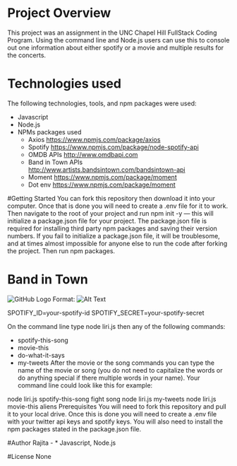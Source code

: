 # Project Overview

This project was an assignment in the UNC Chapel Hill FullStack Coding Program. Using the command line and Node.js users can use this to console out one information about either spotify or a movie and multiple results for the concerts.

# Technologies used

The following technologies, tools, and npm packages were used:

- Javascript
- Node.js
- NPMs packages used
  - Axios https://www.npmjs.com/package/axios
  - Spotify https://www.npmjs.com/package/node-spotify-api
  - OMDB APIs http://www.omdbapi.com
  - Band in Town APIs http://www.artists.bandsintown.com/bandsintown-api
  - Moment https://www.npmjs.com/package/moment
  - Dot env https://www.npmjs.com/package/moment

#Getting Started
You can fork this repository then download it into your computer. Once that is done you will need to create a .env file for it to work. Then navigate to the root of your project and run npm init -y — this will initialize a package.json file for your project. The package.json file is required for installing third party npm packages and saving their version numbers. If you fail to initialize a package.json file, it will be troublesome, and at times almost impossible for anyone else to run the code after forking the project. Then run npm packages.

# Band in Town

![GitHub Logo](/images/concert-this.gif)
Format: ![Alt Text](url)

SPOTIFY_ID=your-spotify-id
SPOTIFY_SECRET=your-spotify-secret

On the command line type node liri.js then any of the following commands:

- spotify-this-song
- movie-this
- do-what-it-says
- my-tweets
  After the movie or the song commands you can type the name of the movie or song (you do not need to capitalize the words or do anything special if there multiple words in your name). Your command line could look like this for example:

node liri.js spotify-this-song fight song
node liri.js my-tweets
node liri.js movie-this aliens
Prerequisites
You will need to fork this repository and pull it to your local drive. Once this is done you will need to create a .env file with your twitter api keys and spotify keys. You will also need to install the npm packages stated in the package.json file.

#Author
Rajita - \* Javascript, Node.js

#License
None
